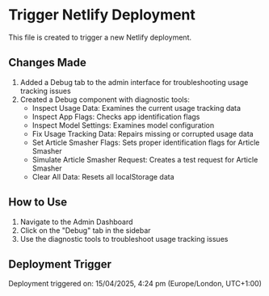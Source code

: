 # Trigger Netlify Deployment

This file is created to trigger a new Netlify deployment.

## Changes Made

1. Added a Debug tab to the admin interface for troubleshooting usage tracking issues
2. Created a Debug component with diagnostic tools:
   - Inspect Usage Data: Examines the current usage tracking data
   - Inspect App Flags: Checks app identification flags
   - Inspect Model Settings: Examines model configuration
   - Fix Usage Tracking Data: Repairs missing or corrupted usage data
   - Set Article Smasher Flags: Sets proper identification flags for Article Smasher
   - Simulate Article Smasher Request: Creates a test request for Article Smasher
   - Clear All Data: Resets all localStorage data

## How to Use

1. Navigate to the Admin Dashboard
2. Click on the "Debug" tab in the sidebar
3. Use the diagnostic tools to troubleshoot usage tracking issues

## Deployment Trigger

Deployment triggered on: 15/04/2025, 4:24 pm (Europe/London, UTC+1:00)